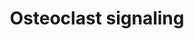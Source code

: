 ---
annotations:
- id: PW:0000650
  parent: signaling pathway
  type: Pathway Ontology
  value: signaling pathway pertinent to development
- id: CL:0000092
  parent: animal cell
  type: Cell Type Ontology
  value: osteoclast
- id: PW:0000003
  parent: signaling pathway
  type: Pathway Ontology
  value: signaling pathway
authors:
- MaintBot
- Andra
- Egonw
- Mkutmon
- Eweitz
description: ''
last-edited: 2021-05-21
organisms:
- Bos taurus
redirect_from:
- /index.php/Pathway:WP1007
- /instance/WP1007
- /instance/WP1007_r117578
revision: r117578
schema-jsonld:
- '@context': https://schema.org/
  '@id': https://wikipathways.github.io/pathways/WP1007.html
  '@type': Dataset
  creator:
    '@type': Organization
    name: WikiPathways
  description: ''
  keywords:
  - ACP5
  - AIMP2
  - ATP6V1G1
  - CTSK
  - Ca2+
  - GPR68
  - H+
  - IFNAR1
  - IL6
  - INTB3
  - MAPK8
  - Na+
  - PDGFB
  - Pi
  - SLC9A1
  - SPP1
  - TNFRSF11A
  - TNFRSF11B
  - TNFSF11
  - TRPV5
  license: CC0
  name: Osteoclast signaling
seo: CreativeWork
title: Osteoclast signaling
wpid: WP1007
---